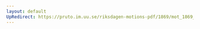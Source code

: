 ```yaml
---
layout: default
UpRedirect: https://pruto.im.uu.se/riksdagen-motions-pdf/1869/mot_1869__fk__48/mot_1869__fk__48-001.pdf
---
```

